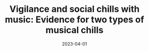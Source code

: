 ---
title: "Vigilance and social chills with music: Evidence for two types of musical chills"
collection: publications
category: manuscripts
permalink: /publication/2023-04-01-bannister-etal-2023
date: 2023-04-01
venue: 'Psychology of Aesthetics, Creativity, and the Arts'
paperurl: 'https://doi.org/10.1037/aca0000421'
citation: 'Bannister, S., and Eerola, T. (2023). Vigilance and social chills with music: Evidence for two types of musical chills. Psychology of Aesthetics, Creativity, and the Arts, 17(2), 242–258. Doi: 10.1037/aca0000421'
---